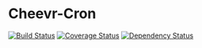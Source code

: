 # Cheevr-Cron
[![Build Status](https://travis-ci.org/Cheevr/Cron.svg?branch=master)](https://travis-ci.org/Cheevr/Cron)
[![Coverage Status](https://coveralls.io/repos/Cheevr/Cron/badge.svg?branch=master&service=github)](https://coveralls.io/github/Cheevr/Cron?branch=master)
[![Dependency Status](https://david-dm.org/Cheevr/Cron.svg)](https://david-dm.org/Cheevr/Cron)
